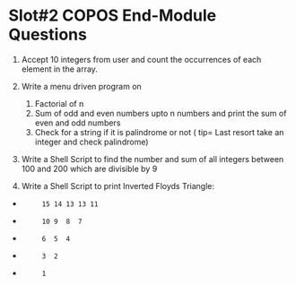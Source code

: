 # **Slot#2 COPOS End-Module Questions**

1.  Accept 10 integers from user and count the occurrences of each element in the array.

2.  Write a menu driven program on
    1.  Factorial of n
    2.  Sum of odd and even numbers upto n numbers and print the sum of even and odd numbers
    3.  Check for a string if it is palindrome or not ( tip= Last resort take an integer and check palindrome)

3.  Write a Shell Script to find the number and sum of all integers between 100 and 200 which are divisible by 9

4.  Write a Shell Script to print Inverted Floyds Triangle:
-          15 14 13 13 11
-          10 9  8  7
-          6  5  4 
-          3  2
-          1
